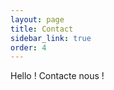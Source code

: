 ```yaml
---
layout: page
title: Contact
sidebar_link: true
order: 4
---
```


<p class="message">
	Hello ! Contacte nous !
</p>
